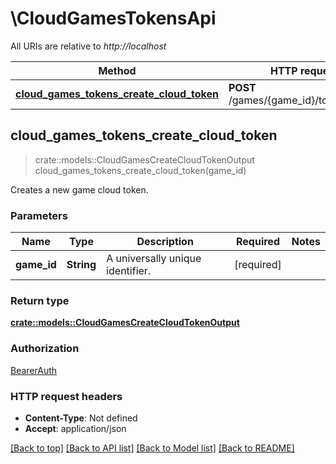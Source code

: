 # \CloudGamesTokensApi

All URIs are relative to *http://localhost*

Method | HTTP request | Description
------------- | ------------- | -------------
[**cloud_games_tokens_create_cloud_token**](CloudGamesTokensApi.md#cloud_games_tokens_create_cloud_token) | **POST** /games/{game_id}/tokens/cloud | 



## cloud_games_tokens_create_cloud_token

> crate::models::CloudGamesCreateCloudTokenOutput cloud_games_tokens_create_cloud_token(game_id)


Creates a new game cloud token.

### Parameters


Name | Type | Description  | Required | Notes
------------- | ------------- | ------------- | ------------- | -------------
**game_id** | **String** | A universally unique identifier. | [required] |

### Return type

[**crate::models::CloudGamesCreateCloudTokenOutput**](CloudGamesCreateCloudTokenOutput.md)

### Authorization

[BearerAuth](../README.md#BearerAuth)

### HTTP request headers

- **Content-Type**: Not defined
- **Accept**: application/json

[[Back to top]](#) [[Back to API list]](../README.md#documentation-for-api-endpoints) [[Back to Model list]](../README.md#documentation-for-models) [[Back to README]](../README.md)


